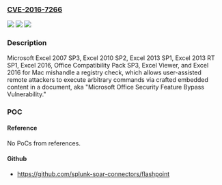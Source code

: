 ### [CVE-2016-7266](https://cve.mitre.org/cgi-bin/cvename.cgi?name=CVE-2016-7266)
![](https://img.shields.io/static/v1?label=Product&message=n%2Fa&color=blue)
![](https://img.shields.io/static/v1?label=Version&message=n%2Fa&color=blue)
![](https://img.shields.io/static/v1?label=Vulnerability&message=n%2Fa&color=brighgreen)

### Description

Microsoft Excel 2007 SP3, Excel 2010 SP2, Excel 2013 SP1, Excel 2013 RT SP1, Excel 2016, Office Compatibility Pack SP3, Excel Viewer, and Excel 2016 for Mac mishandle a registry check, which allows user-assisted remote attackers to execute arbitrary commands via crafted embedded content in a document, aka "Microsoft Office Security Feature Bypass Vulnerability."

### POC

#### Reference
No PoCs from references.

#### Github
- https://github.com/splunk-soar-connectors/flashpoint

